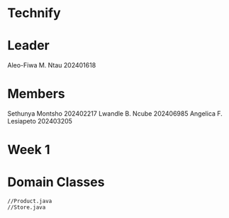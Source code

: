 # Technify
# Leader
  Aleo-Fiwa M. Ntau  202401618
# Members
  Sethunya Montsho  202402217
  Lwandle B. Ncube  202406985
  Angelica F. Lesiapeto  202403205

# Week 1
  # Domain Classes
    //Product.java
    //Store.java
